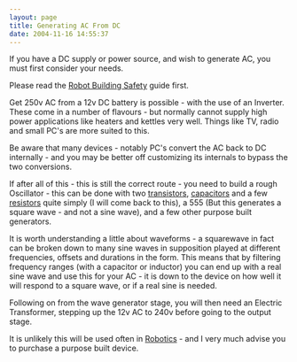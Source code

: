```yaml
---
layout: page
title: Generating AC From DC
date: 2004-11-16 14:55:37
---
```

<p>If you have a DC supply or power source, and wish to generate AC, you must first consider your needs.
</p>
<p>Please read the <a href="/wiki/robot_building_safety.html" title="Building robots can be dangerous - tips to help your safety">Robot Building Safety</a> guide first.
</p>
<p>Get 250v AC from a 12v DC battery is possible - with the use of an Inverter. These come in a number of flavours - but normally cannot supply high power applications like heaters and kettles very well. Things like TV, radio and small PC's are more suited to this.
</p>
<p>Be aware that many devices - notably PC's convert the AC back to DC internally - and you may be better off customizing its internals to bypass the two conversions.
</p>
<p>If after all of this - this is still the correct route - you need to build a rough Oscillator - this can be done with two <a href="/wiki/transistor.html" title="Transistor">transistors</a>, <a href="/wiki/capacitor.html" title="Capacitor">capacitors</a> and a few <a href="/wiki/resistor.html" title="Resistor">resistors</a> quite simply (I will come back to this), a 555 (But this generates a square wave - and not a sine wave), and a few other purpose built generators.
</p>
<p>It is worth understanding a little about waveforms - a squarewave in fact can be broken down to many sine waves in supposition played at different frequencies, offsets and durations in the form. This means that by filtering frequency ranges (with a capacitor or inductor) you can end up with a real sine wave and use this for your AC - it is down to the device on how well it will respond to a square wave, or if a real sine is needed.
</p>
<p>Following on from the wave generator stage, you will then need an Electric Transformer, stepping up the 12v AC to 240v before going to the output stage.
</p>
<p>It is unlikely this will be used often in <a href="/wiki/robotic.html" title="Robotic">Robotics</a> - and I very much advise you to purchase a purpose built device.
</p>
